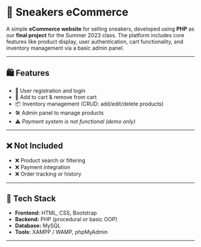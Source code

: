 # 👟 Sneakers eCommerce

A simple **eCommerce website** for selling sneakers, developed using **PHP** as our **final project** for the Summer 2023 class. The platform includes core features like product display, user authentication, cart functionality, and inventory management via a basic admin panel.

---

## 🛍️ Features

- 👤 User registration and login
- 🛒 Add to cart & remove from cart
- 📦 Inventory management (CRUD: add/edit/delete products)
- 🛠 Admin panel to manage products
- ⚠️ *Payment system is not functional (demo only)*

---

## ❌ Not Included

- ❌ Product search or filtering
- ❌ Payment integration
- ❌ Order tracking or history

---

## 🧰 Tech Stack

- **Frontend:** HTML, CSS, Bootstrap
- **Backend:** PHP (procedural or basic OOP)
- **Database:** MySQL
- **Tools:** XAMPP / WAMP, phpMyAdmin

---
